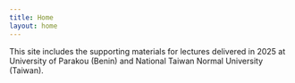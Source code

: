 ```yaml
---
title: Home
layout: home
---
```


This site includes the supporting materials for lectures delivered in 2025 at University of Parakou (Benin) and National Taiwan Normal University (Taiwan).
